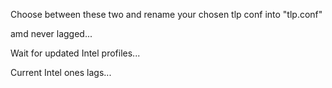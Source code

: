 Choose between these two and rename your chosen tlp conf into "tlp.conf"

amd never lagged...

Wait for updated Intel profiles...

Current Intel ones lags...
